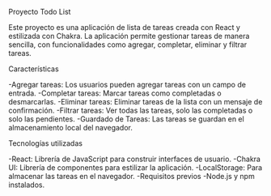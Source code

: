 Proyecto Todo List

Este proyecto es una aplicación de lista de tareas creada con React y estilizada con Chakra. La aplicación permite gestionar tareas de manera sencilla, con funcionalidades como agregar, completar, eliminar y filtrar tareas.

Características

-Agregar tareas: Los usuarios pueden agregar tareas con un campo de entrada.
-Completar tareas: Marcar tareas como completadas o desmarcarlas.
-Eliminar tareas: Eliminar tareas de la lista con un mensaje de confirmación.
-Filtrar tareas: Ver todas las tareas, solo las completadas o solo las pendientes.
-Guardado de Tareas: Las tareas se guardan en el almacenamiento local del navegador.

Tecnologías utilizadas

-React: Librería de JavaScript para construir interfaces de usuario.
-Chakra UI: Librería de componentes para estilizar la aplicación.
-LocalStorage: Para almacenar las tareas en el navegador.
-Requisitos previos
-Node.js y npm instalados.